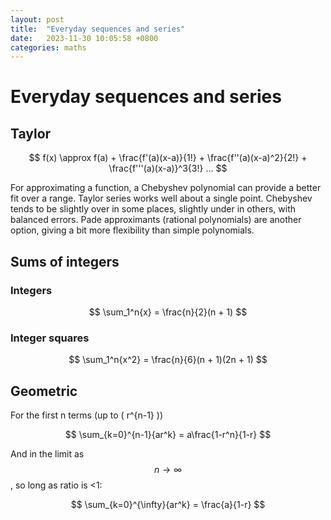 ```yaml
---
layout: post
title:  "Everyday sequences and series"
date:   2023-11-30 10:05:58 +0800
categories: maths
---
```


# Everyday sequences and series

## Taylor
$$ f(x) \approx f(a) + \frac{f'(a)(x-a)}{1!} + \frac{f''(a)(x-a)^2}{2!} + \frac{f'''(a)(x-a)}^3{3!} ... $$

For approximating a function, a Chebyshev polynomial can provide a better fit over a range. Taylor series works well about a single point. Chebyshev tends to be slightly over in some places, slightly under in others, with balanced errors. Pade approximants (rational polynomials) are another option, giving a bit more flexibility than simple polynomials.

## Sums of integers
### Integers
$$ \sum_1^n{x} = \frac{n}{2}(n + 1) $$

### Integer squares
$$ \sum_1^n{x^2} = \frac{n}{6}(n + 1)(2n + 1) $$

## Geometric
For the first n terms (up to \( r^{n-1} \))

$$ \sum_{k=0}^{n-1}{ar^k} = a\frac{1-r^n}{1-r} $$

And in the limit as $$ n \to \infty $$, so long as ratio is <1:

$$ \sum_{k=0}^{\infty}{ar^k} = \frac{a}{1-r} $$
